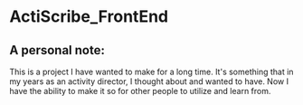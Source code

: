 # ActiScribe_FrontEnd

## A personal note:
This is a project I have wanted to make for a long time.  It's something that in my years as an activity director, I thought about and wanted to have.  Now I have the ability to make it so for other people to utilize and learn from.
